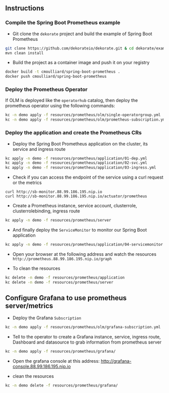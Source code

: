 ## Instructions

### Compile the Spring Boot Prometheus example

- Git clone the `dekorate` project and build the example of Spring Boot Prometheus
```bash
git clone https://github.com/dekorateio/dekorate.git & cd dekorate/examples/spring-boot-with-prometheus-on-kubernetes-example
mvn clean install
```
- Build the project as a container image and push it on your registry
```bash
docker build -t cmoulliard/spring-boot-prometheus .
docker push cmoulliard/spring-boot-prometheus
```

### Deploy the Prometheus Operator

If OLM is deployed like the `operatorhub` catalog, then deploy the prometheus operator using the following commands:
```bash
kc -n demo apply -f resources/prometheus/olm/single-operatorgroup.yml
kc -n demo apply -f resources/prometheus/olm/prometheus-subscription.yml
```

### Deploy the application and create the Prometheus CRs

- Deploy the Spring Boot Prometheus application on the cluster, its service and ingress route
```bash
kc apply -n demo -f resources/prometheus/application/01-dep.yml
kc apply -n demo -f resources/prometheus/application/02-svc.yml
kc apply -n demo -f resources/prometheus/application/03-ingress.yml
```

- Check if you can access the endpoint of the service using a curl request or the metrics
```
curl http://sb-monitor.88.99.186.195.nip.io
curl http://sb-monitor.88.99.186.195.nip.io/actuator/prometheus
```

- Create a Prometheus instance, service account, clusterrole, clusterrolebinding, ingress route
```bash
kc apply -n demo -f resources/prometheus/server
```

- And finally deploy the `ServiceMonitor` to monitor our Spring Boot application
```bash
kc apply -n demo -f resources/prometheus/application/04-servicemonitor.yml
```

- Open your browser at the following address and watch the resources `http://prometheus.88.99.186.195.nip.io/graph`

- To clean the resources
```bash
kc delete -n demo -f resources/prometheus/application
kc delete -n demo -f resources/prometheus/server
```

## Configure Grafana to use prometheus server/metrics

- Deploy the Grafana `Subscription`
```bash
kc -n demo apply -f resources/prometheus/olm/grafana-subscription.yml
```

- Tell to the operator to create a Grafana instance, service, ingress route, Dashboard and datasource to grab
  information from prometheus server
```bash
kc -n demo apply -f resources/prometheus/grafana/
```

- Open the grafana console at this address: http://grafana-console.88.99.186.195.nip.io

- clean the resources
```bash
kc -n demo delete -f resources/prometheus/grafana/
```